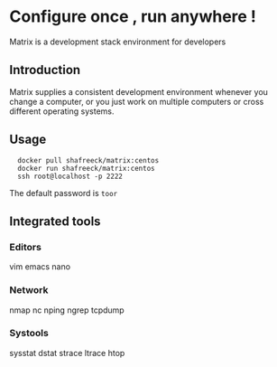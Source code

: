 # Configure once , run anywhere !

Matrix is a development stack environment for developers

## Introduction

Matrix supplies a consistent development environment whenever you change a computer, or
you just work on multiple computers or cross  different operating systems.

## Usage
```
  docker pull shafreeck/matrix:centos
  docker run shafreeck/matrix:centos
  ssh root@localhost -p 2222
```

The default password is `toor`

## Integrated tools

### Editors
vim
emacs
nano

### Network
nmap
nc
nping
ngrep
tcpdump

### Systools
sysstat
dstat
strace
ltrace
htop

